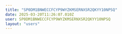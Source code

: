 ```yaml
---
title: "SP0DM1BNWECCFCYP9WYZKMSERNXSR2QKYY10NPSQ"
date: 2025-03-20T11:26:07.010Z
user: SP0DM1BNWECCFCYP9WYZKMSERNXSR2QKYY10NPSQ
layout: "users"
---
```

    